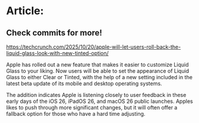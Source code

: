 # Article:

## Check commits for more!
https://techcrunch.com/2025/10/20/apple-will-let-users-roll-back-the-liquid-glass-look-with-new-tinted-option/

Apple has rolled out a new feature that makes it easier to customize Liquid Glass to your liking. Now users will be able to set the appearance of Liquid Glass to either Clear or Tinted, with the help of a new setting included in the latest beta update of its mobile and desktop operating systems.

The addition indicates Apple is listening closely to user feedback in these early days of the iOS 26, iPadOS 26, and macOS 26 public launches. Apples likes to push through more significant changes, but it will often offer a fallback option for those who have a hard time adjusting.